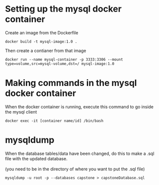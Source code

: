 # Setting up the mysql docker container
Create an image from the Dockerfile
```
docker build -t mysql-image:1.0 .
```

Then create a contianer from that image
```
docker run --name mysql-container -p 3333:3306 --mount type=volume,src=mysql-volume,dst=/ mysql-image:1.0
```

# Making commands in the mysql docker container 
When the docker container is running, execute this command to go inside the mysql client
```
docker exec -it [container name/id] /bin/bash
```

# mysqldump
When the database tables/data have been changed, do this to make a .sql file with the updated database. <br><br>
(you need to be in the directory of where you want to put the .sql file)
```
mysqldump -u root -p --databases capstone > capstoneDatabase.sql
```


